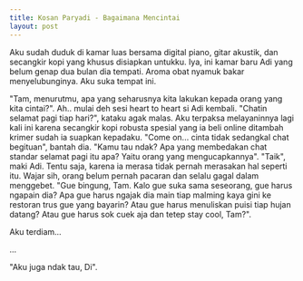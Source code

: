 ```yaml
---
title: Kosan Paryadi - Bagaimana Mencintai
layout: post
---
```


Aku sudah duduk di kamar luas bersama digital piano, gitar akustik, dan secangkir kopi yang khusus disiapkan untukku.
Iya, ini kamar baru Adi yang belum genap dua bulan dia tempati. Aroma obat nyamuk bakar menyelubunginya. Aku suka tempat ini.

"Tam, menurutmu, apa yang seharusnya kita lakukan kepada orang yang kita cintai?". 
Ah.. mulai deh sesi heart to heart si Adi kembali.
"Chatin selamat pagi tiap hari?", kataku agak malas.
Aku terpaksa melayaninnya lagi kali ini karena secangkir kopi robusta spesial yang ia beli online ditambah krimer sudah ia suapkan kepadaku.
"Come on... cinta tidak sedangkal chat begituan", bantah dia.
"Kamu tau ndak? Apa yang membedakan chat standar selamat pagi itu apa? Yaitu orang yang mengucapkannya".
"Taik", maki Adi. Tentu saja, karena ia merasa tidak pernah merasakan hal seperti itu. Wajar sih, orang belum pernah pacaran dan selalu gagal dalam menggebet.
"Gue bingung, Tam. Kalo gue suka sama seseorang, gue harus ngapain dia? Apa gue harus ngajak dia main tiap malming kaya gini ke restoran trus gue yang bayarin? Atau gue harus menuliskan puisi tiap hujan datang? Atau gue harus sok cuek aja dan tetep stay cool, Tam?".

Aku terdiam...

...

"Aku juga ndak tau, Di".